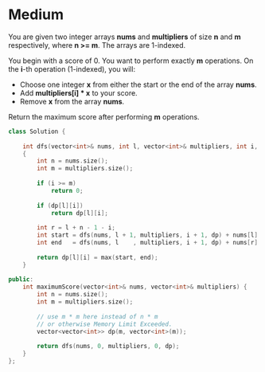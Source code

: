 # Medium

You are given two integer arrays **nums** and **multipliers** of size **n** and **m** respectively, where **n >= m**. The arrays are 1-indexed.

You begin with a score of 0. You want to perform exactly **m** operations. On the **i**-th operation (1-indexed), you will:

- Choose one integer **x** from either the start or the end of the array **nums**.
- Add **multipliers[i] * x** to your score.
- Remove **x** from the array **nums**.

Return the maximum score after performing **m** operations.

```cpp
class Solution {
    
    int dfs(vector<int>& nums, int l, vector<int>& multipliers, int i, vector<vector<int>> &dp)
    {
        int n = nums.size();
        int m = multipliers.size();
        
        if (i >= m)
            return 0;
        
        if (dp[l][i])
            return dp[l][i];
        
        int r = l + n - 1 - i;
        int start = dfs(nums, l + 1, multipliers, i + 1, dp) + nums[l] * multipliers[i];
        int end   = dfs(nums, l    , multipliers, i + 1, dp) + nums[r] * multipliers[i];
        
        return dp[l][i] = max(start, end);
    }
    
public:
    int maximumScore(vector<int>& nums, vector<int>& multipliers) {
        int n = nums.size();
        int m = multipliers.size();
        
        // use m * m here instead of n * m
        // or otherwise Memory Limit Exceeded.
        vector<vector<int>> dp(m, vector<int>(m));
        
        return dfs(nums, 0, multipliers, 0, dp);
    }
};
```
